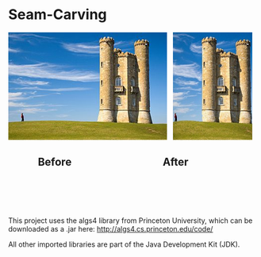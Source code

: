 # Seam-Carving

![Screenshot](docs/images/tower.jpg)   ![Screenshot](docs/images/small.jpg)
##             Before                                     After
  
  
   
    
     
---
     
This project uses the algs4 library from Princeton University, which can be downloaded as a .jar here:
http://algs4.cs.princeton.edu/code/

All other imported libraries are part of the Java Development Kit (JDK).
